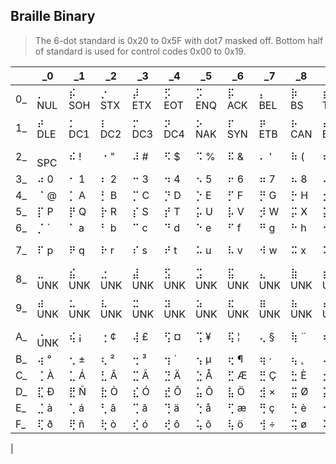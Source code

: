 ## Braille Binary

> The 6-dot standard is 0x20 to 0x5F with dot7 masked off.
> Bottom half of standard is used for control codes 0x00 to 0x19.

|         |       _0|       _1|       _2|       _3|       _4|       _5|       _6|       _7|       _8|       _9|       _A|       _B|       _C|       _D|       _E|       _F|
|---------|---------|---------|---------|---------|---------|---------|---------|---------|---------|---------|---------|---------|---------|---------|---------|---------|
|       0_| ⡀ NUL   | ⡮ SOH   | ⡐ STX   | ⡼ ETX   | ⡫ EOT   | ⡩ ENQ   | ⡯ ACK   | ⡄ BEL   | ⡷  BS   | ⡾ TAB   | ⡡  LF   | ⡬  VT   | ⡠  FF   | ⡤  CR   | ⡨  SO   | ⡌  SI   |
|       1_| ⡴ DLE   | ⡂ DC1   | ⡆ DC2   | ⡒ DC3   | ⡲ DC4   | ⡢ NAK   | ⡖ SYN   | ⡶ ETB   | ⡦ CAN   | ⡔  EM   | ⡱ SUB   | ⡰ ESC   | ⡣  FS   | ⡿  GS   | ⡜  RS   | ⡹  US   |
|       2_| ⠀ SPC   | ⠮   !   | ⠐   "   | ⠼   #   | ⠫   $   | ⠩   %   | ⠯   &   | ⠄   '   | ⠷   (   | ⠾   )   | ⠡   *   | ⠬   +   | ⠠   ,   | ⠤   -   | ⠨   .   | ⠌   /   |
|       3_| ⠴   0   | ⠂   1   | ⠆   2   | ⠒   3   | ⠲   4   | ⠢   5   | ⠖   6   | ⠶   7   | ⠦   8   | ⠔   9   | ⠱   :   | ⠰   ;   | ⠣   <   | ⠿   =   | ⠜   >   | ⠹   ?   |
|       4_| ⠈   @   | ⡁   A   | ⡃   B   | ⡉   C   | ⡙   D   | ⡑   E   | ⡋   F   | ⡛   G   | ⡓   H   | ⡊   I   | ⡚   J   | ⡅   K   | ⡇   L   | ⡍   M   | ⡝   N   | ⡕   O   |
|       5_| ⡏   P   | ⡟   Q   | ⡗   R   | ⡎   S   | ⡞   T   | ⡥   U   | ⡧   V   | ⡺   W   | ⡭   X   | ⡽   Y   | ⡵   Z   | ⠪   [   | ⠳   \   | ⠻   ]   | ⠘   ^   | ⠸   _   |
|       6_| ⡈   `   | ⠁   a   | ⠃   b   | ⠉   c   | ⠙   d   | ⠑   e   | ⠋   f   | ⠛   g   | ⠓   h   | ⠊   i   | ⠚   j   | ⠅   k   | ⠇   l   | ⠍   m   | ⠝   n   | ⠕   o   |
|       7_| ⠏   p   | ⠟   q   | ⠗   r   | ⠎   s   | ⠞   t   | ⠥   u   | ⠧   v   | ⠺   w   | ⠭   x   | ⠽   y   | ⠵   z   | ⡪   {   | ⡳  \|   | ⡻   }   | ⡘   ~   | ⡸ DEL   |
|       8_| ⣀ UNK   | ⣮ UNK   | ⣐ UNK   | ⣼ UNK   | ⣫ UNK   | ⣩ UNK   | ⣯ UNK   | ⣄ UNK   | ⣷ UNK   | ⣾ UNK   | ⣡ UNK   | ⣬ UNK   | ⣠ UNK   | ⣤ UNK   | ⣨ UNK   | ⣌ UNK   |
|       9_| ⣴ UNK   | ⣂ UNK   | ⣆ UNK   | ⣒ UNK   | ⣲ UNK   | ⣢ UNK   | ⣖ UNK   | ⣶ UNK   | ⣦ UNK   | ⣔ UNK   | ⣱ UNK   | ⣰ UNK   | ⣣ UNK   | ⣿ UNK   | ⣜ UNK   | ⣹ UNK   |
|       A_| ⢀ UNK   | ⢮   ¡   | ⢐   ¢   | ⢼   £   | ⢫   ¤   | ⢩   ¥   | ⢯   ¦   | ⢄   §   | ⢷   ¨   | ⢾   ©   | ⢡   ª   | ⢬   «   | ⢠   ¬   | ⢤   ­   | ⢨   ®   | ⢌   ¯   |
|       B_| ⢴   °   | ⢂   ±   | ⢆   ²   | ⢒   ³   | ⢲   ´   | ⢢   µ   | ⢖   ¶   | ⢶   ·   | ⢦   ¸   | ⢔   ¹   | ⢱   º   | ⢰   »   | ⢣   ¼   | ⢿   ½   | ⢜   ¾   | ⢹   ¿   |
|       C_| ⢈   À   | ⣁   Á   | ⣃   Â   | ⣉   Ã   | ⣙   Ä   | ⣑   Å   | ⣋   Æ   | ⣛   Ç   | ⣓   È   | ⣊   É   | ⣚   Ê   | ⣅   Ë   | ⣇   Ì   | ⣍   Í   | ⣝   Î   | ⣕   Ï   |
|       D_| ⣏   Ð   | ⣟   Ñ   | ⣗   Ò   | ⣎   Ó   | ⣞   Ô   | ⣥   Õ   | ⣧   Ö   | ⣺   ×   | ⣭   Ø   | ⣽   Ù   | ⣵   Ú   | ⢪   Û   | ⢳   Ü   | ⢻   Ý   | ⢘   Þ   | ⢸   ß   |
|       E_| ⣈   à   | ⢁   á   | ⢃   â   | ⢉   ã   | ⢙   ä   | ⢑   å   | ⢋   æ   | ⢛   ç   | ⢓   è   | ⢊   é   | ⢚   ê   | ⢅   ë   | ⢇   ì   | ⢍   í   | ⢝   î   | ⢕   ï   |
|       F_| ⢏   ð   | ⢟   ñ   | ⢗   ò   | ⢎   ó   | ⢞   ô   | ⢥   õ   | ⢧   ö   | ⢺   ÷   | ⢭   ø   | ⢽   ù   | ⢵   ú   | ⣪   û   | ⣳   ü   | ⣻   ý   | ⣘   þ   | ⣸   ÿ   |
|
